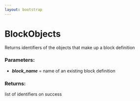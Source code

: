 ```yaml
---
layout: bootstrap
---
```


# BlockObjects

Returns identifiers of the objects that make up a block definition
          

### Parameters:

- ***block_name*** = name of an existing block definition
        

### Returns:


list of identifiers on success
        


